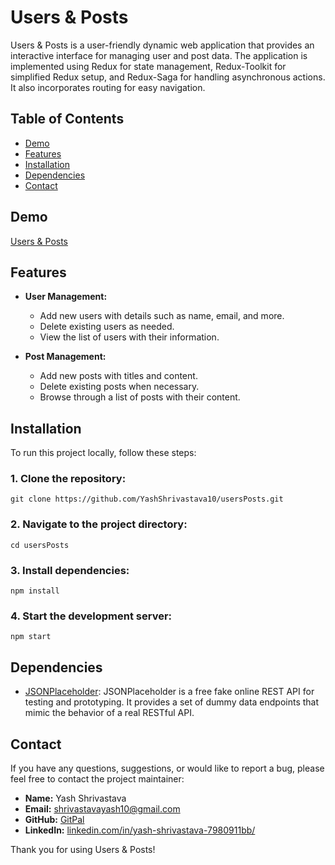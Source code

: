 # Users & Posts

Users & Posts is a user-friendly dynamic web application that provides an interactive interface for managing user and post data. The application is implemented using Redux for state management, Redux-Toolkit for simplified Redux setup, and Redux-Saga for handling asynchronous actions. It also incorporates routing for easy navigation.

## Table of Contents

- [Demo](#demo)
- [Features](#features)
- [Installation](#installation)
- [Dependencies](#dependencies)
- [Contact](#contact)

## Demo

[Users & Posts](https://yashshrivastava10.github.io/usersPosts/) <!-- Replace with a live demo link -->

## Features

- **User Management:**
  - Add new users with details such as name, email, and more.
  - Delete existing users as needed.
  - View the list of users with their information.

- **Post Management:**
  - Add new posts with titles and content.
  - Delete existing posts when necessary.
  - Browse through a list of posts with their content.

## Installation

To run this project locally, follow these steps:

### 1. Clone the repository:
```
git clone https://github.com/YashShrivastava10/usersPosts.git
```

### 2. Navigate to the project directory:
```
cd usersPosts
```

### 3. Install dependencies:
```
npm install
```

### 4. Start the development server:
```
npm start
```


## Dependencies

- [JSONPlaceholder](https://jsonplaceholder.typicode.com): JSONPlaceholder is a free fake online REST API for testing and prototyping. It provides a set of dummy data endpoints that mimic the behavior of a real RESTful API.


## Contact

If you have any questions, suggestions, or would like to report a bug, please feel free to contact the project maintainer:

- **Name:** Yash Shrivastava
- **Email:** [shrivastavayash10@gmail.com](shrivastavayash10@gmail.com)
- **GitHub:** [GitPal](https://github.com/YashShrivastava10)
- **LinkedIn:** [linkedin.com/in/yash-shrivastava-7980911bb/](https://www.linkedin.com/in/yash-shrivastava-7980911bb/)

Thank you for using Users & Posts!
